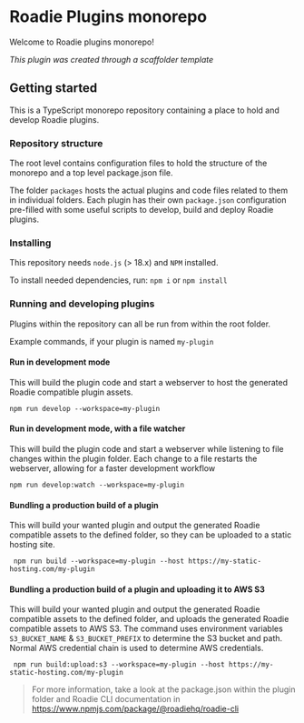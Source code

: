 # Roadie Plugins monorepo

Welcome to Roadie plugins monorepo!

_This plugin was created through a scaffolder template_

## Getting started

This is a TypeScript monorepo repository containing a place to hold and develop Roadie plugins. 

### Repository structure

The root level contains configuration files to hold the structure of the monorepo and a top level package.json file. 

The folder `packages` hosts the actual plugins and code files related to them in individual folders. Each plugin has their own `package.json` configuration pre-filled with some useful scripts to develop, build and deploy Roadie plugins.

### Installing

This repository needs `node.js` (> 18.x) and `NPM` installed.

To install needed dependencies, run:
`npm i` or `npm install`

### Running and developing plugins

Plugins within the repository can all be run from within the root folder. 

Example commands, if your plugin is named `my-plugin`

#### Run in development mode

This will build the plugin code and start a webserver to host the generated Roadie compatible plugin assets.

`npm run develop --workspace=my-plugin`

#### Run in development mode, with a file watcher

This will build the plugin code and start a webserver while listening to file changes within the plugin folder. Each change to a file restarts the webserver, allowing for a faster development workflow

`npm run develop:watch --workspace=my-plugin`


#### Bundling a production build of a plugin

This will build your wanted plugin and output the generated Roadie compatible assets to the defined folder, so they can be uploaded to a static hosting site.

` npm run build --workspace=my-plugin --host https://my-static-hosting.com/my-plugin`


#### Bundling a production build of a plugin and uploading it to AWS S3

This will build your wanted plugin and output the generated Roadie compatible assets to the defined folder, and uploads the generated Roadie compatible assets to AWS S3. The command uses environment variables `S3_BUCKET_NAME` & `S3_BUCKET_PREFIX` to determine the S3 bucket and path. Normal AWS credential chain is used to determine AWS credentials.

` npm run build:upload:s3 --workspace=my-plugin --host https://my-static-hosting.com/my-plugin`




> For more information, take a look at the package.json within the plugin folder and Roadie CLI documentation in https://www.npmjs.com/package/@roadiehq/roadie-cli
